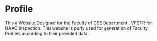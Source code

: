 # Profile
This a Website Designed for the Faculty of CSE Department , VFSTR for NAAC Inspection.
This website is purly used for generation of Faculty Profiles according to their provided data.
